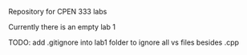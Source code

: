 Repository for CPEN 333 labs

Currently there is an empty lab 1 

TODO: add .gitignore into lab1 folder to ignore all vs files besides .cpp